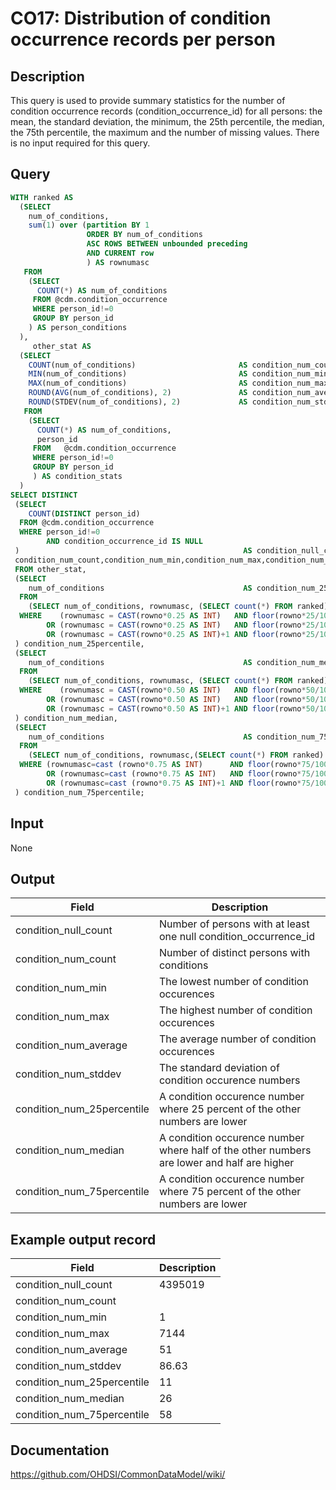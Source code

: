 <!---
Group:condition occurrence
Name:CO17 Distribution of condition occurrence records per person
Author:Patrick Ryan
CDM Version: 5.3
-->

# CO17: Distribution of condition occurrence records per person

## Description
This query is used to provide summary statistics for the number of condition occurrence records (condition_occurrence_id) for all persons: the mean, the standard deviation, the minimum, the 25th percentile, the median, the 75th percentile, the maximum and the number of missing values. There is no input required for this query.

## Query
```sql
WITH ranked AS
  (SELECT 
    num_of_conditions, 
    sum(1) over (partition BY 1
                 ORDER BY num_of_conditions 
                 ASC ROWS BETWEEN unbounded preceding 
                 AND CURRENT row
                 ) AS rownumasc
   FROM 
    (SELECT 
      COUNT(*) AS num_of_conditions
     FROM @cdm.condition_occurrence
     WHERE person_id!=0
     GROUP BY person_id
    ) AS person_conditions
  ),
     other_stat AS
  (SELECT 
    COUNT(num_of_conditions)                       AS condition_num_count,
    MIN(num_of_conditions)                         AS condition_num_min,
    MAX(num_of_conditions)                         AS condition_num_max,
    ROUND(AVG(num_of_conditions), 2)               AS condition_num_average,
    ROUND(STDEV(num_of_conditions), 2)             AS condition_num_stddev
   FROM 
    (SELECT 
      COUNT(*) AS num_of_conditions, 
      person_id
     FROM   @cdm.condition_occurrence
     WHERE person_id!=0
     GROUP BY person_id
     ) AS condition_stats
  )
SELECT DISTINCT
 (SELECT 
    COUNT(DISTINCT person_id)
  FROM @cdm.condition_occurrence
  WHERE person_id!=0 
        AND condition_occurrence_id IS NULL
 )                                                  AS condition_null_count,
 condition_num_count,condition_num_min,condition_num_max,condition_num_average,condition_num_stddev 
 FROM other_stat,
 (SELECT 
    num_of_conditions                               AS condition_num_25percentile
  FROM 
    (SELECT num_of_conditions, rownumasc, (SELECT count(*) FROM ranked) AS rowno FROM ranked) AS all_1
  WHERE    (rownumasc = CAST(rowno*0.25 AS INT)   AND floor(rowno*25/100)  = rowno*25/100 ) 
        OR (rownumasc = CAST(rowno*0.25 AS INT)   AND floor(rowno*25/100) != rowno*25/100 )
        OR (rownumasc = CAST(rowno*0.25 AS INT)+1 AND floor(rowno*25/100) != rowno*25/100 )
 ) condition_num_25percentile,
 (SELECT 
    num_of_conditions                               AS condition_num_median
  FROM 
    (SELECT num_of_conditions, rownumasc, (SELECT count(*) FROM ranked) AS rowno FROM ranked) AS all_2
  WHERE    (rownumasc = CAST(rowno*0.50 AS INT)   AND floor(rowno*50/100)  = rowno*50/100 )
        OR (rownumasc = CAST(rowno*0.50 AS INT)   AND floor(rowno*50/100) != rowno*50/100 )
        OR (rownumasc = CAST(rowno*0.50 AS INT)+1 AND floor(rowno*50/100) != rowno*50/100 )
 ) condition_num_median,
 (SELECT 
    num_of_conditions                               AS condition_num_75percentile
  FROM 
    (SELECT num_of_conditions, rownumasc,(SELECT count(*) FROM ranked) AS rowno FROM ranked) AS all_3
  WHERE (rownumasc=cast (rowno*0.75 AS INT)      AND floor(rowno*75/100)  = rowno*75/100 )
        OR (rownumasc=cast (rowno*0.75 AS INT)   AND floor(rowno*75/100) != rowno*75/100 )
        OR (rownumasc=cast (rowno*0.75 AS INT)+1 AND floor(rowno*75/100) != rowno*75/100 )
 ) condition_num_75percentile;
```

## Input

None

## Output

|  Field |  Description |
| --- | --- |
| condition_null_count | Number of persons with at least one null condition_occurrence_id |
| condition_num_count | Number of distinct persons with conditions |
| condition_num_min | The lowest number of condition occurences |
| condition_num_max | The highest number of condition occurences |
| condition_num_average | The average number of condition occurences |
| condition_num_stddev | The standard deviation of condition occurence numbers |
| condition_num_25percentile | A condition occurence number where 25 percent of the other numbers are lower |
| condition_num_median | A condition occurence number where half of the other numbers are lower and half are higher |
| condition_num_75percentile | A condition occurence number where 75 percent of the other numbers are lower |

## Example output record

|  Field |  Description |
| --- | --- |
| condition_null_count | 4395019 |
| condition_num_count |   |
| condition_num_min | 1 |
| condition_num_max | 7144 |
| condition_num_average | 51 |
| condition_num_stddev | 86.63 |
| condition_num_25percentile | 11 |
| condition_num_median | 26 |
| condition_num_75percentile | 58 |


## Documentation
https://github.com/OHDSI/CommonDataModel/wiki/
